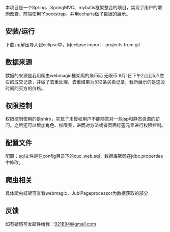 本项目是一个Spring、SpringMVC、mybatis框架整合的项目，实现了用户的增删改查，前端使用了bootstrap，并用echarts做了数据的展示。

## 安装/运行
下载zip解压导入到eclipse中，用eclipse import - projects from git 

## 数据来源
数据的来源是我用爬虫webmagic框架爬的聚币网 无限币 8月1日下午2点到5点左右的成交记录，并做了去重处理，去重结果为532条买卖记录，我所展示的是这段时间的买方的价格。

## 权限控制
权限控制使用的是shiro，实现了未授权用户不能随意对一些jsp和静态资源的访问。之后还可以增加角色、权限表，进而对方法或者页面标签元素进行权限控制。

## 配置文件
配置：sql文件是在config目录下的cuc_web.sql，数据库密码在jdbc.properties中修改。

## 爬虫相关
具体爬虫框架可查看webmagic，JubiPageprocessor为数据获取的部分

## 反馈
如有疑惑可发邮件给我：921894@gmail.com
